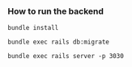 ### How to run the backend
``` 
bundle install

bundle exec rails db:migrate 

bundle exec rails server -p 3030
```